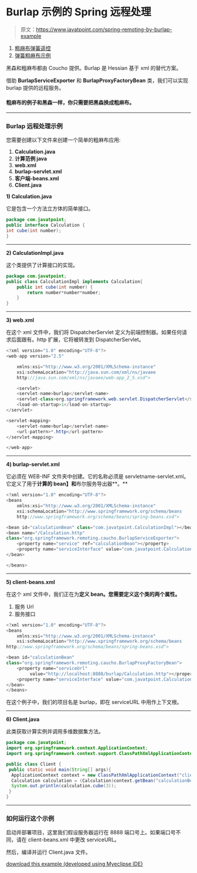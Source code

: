 # Burlap 示例的 Spring 远程处理

> 原文：<https://www.javatpoint.com/spring-remoting-by-burlap-example>

1.  [粗麻布弹簧遥控](#)
2.  [弹簧粗麻布示例](#ex)

黑森和粗麻布都由 Coucho 提供。Burlap 是 Hessian 基于 xml 的替代方案。

借助 **BurlapServiceExporter** 和 **BurlapProxyFactoryBean** 类，我们可以实现 burlap 提供的远程服务。

#### 粗麻布的例子和黑森一样，你只需要把黑森换成粗麻布。

* * *

### Burlap 远程处理示例

您需要创建以下文件来创建一个简单的粗麻布应用:

1.  **Calculation.java**
2.  **计算范例 java**
3.  **web.xml**
4.  **burlap-servlet.xml**
5.  **客户端-beans.xml**
6.  **Client.java**

**1) Calculation.java**

它是包含一个方法立方体的简单接口。

```java
package com.javatpoint;
public interface Calculation {
int cube(int number);
}

```

* * *

**2) CalculationImpl.java**

这个类提供了计算接口的实现。

```java
package com.javatpoint;
public class CalculationImpl implements Calculation{
	public int cube(int number) {
		return number*number*number;
	}
}

```

* * *

**3) web.xml**

在这个 xml 文件中，我们将 DispatcherServlet 定义为前端控制器。如果任何请求后面跟有。http 扩展，它将被转发到 DispatcherServlet。

```java
<?xml version="1.0" encoding="UTF-8"?>
<web-app version="2.5" 

	xmlns:xsi="http://www.w3.org/2001/XMLSchema-instance" 
	xsi:schemaLocation="http://java.sun.com/xml/ns/javaee 
	http://java.sun.com/xml/ns/javaee/web-app_2_5.xsd">

	<servlet>
    <servlet-name>burlap</servlet-name>
    <servlet-class>org.springframework.web.servlet.DispatcherServlet</servlet-class>
    <load-on-startup>1</load-on-startup>
</servlet>

<servlet-mapping>
    <servlet-name>burlap</servlet-name>
    <url-pattern>*.http</url-pattern>
</servlet-mapping>

</web-app>

```

* * *

**4) burlap-servlet.xml**

它必须在 WEB-INF 文件夹中创建。它的名称必须是 servletname-servlet.xml。它定义了用于**计算的 bean】和**布尔服务导出器**。**

```java
<?xml version="1.0" encoding="UTF-8"?>
<beans 
	xmlns:xsi="http://www.w3.org/2001/XMLSchema-instance"
	xsi:schemaLocation="http://www.springframework.org/schema/beans 
	http://www.springframework.org/schema/beans/spring-beans.xsd">

<bean id="calculationBean" class="com.javatpoint.CalculationImpl"></bean>
<bean name="/Calculation.http" 
class="org.springframework.remoting.caucho.BurlapServiceExporter">
	<property name="service" ref="calculationBean"></property>
	<property name="serviceInterface" value="com.javatpoint.Calculation"></property>
</bean>

</beans>

```

* * *

**5) client-beans.xml**

在这个 xml 文件中，我们正在为**定义 bean。您需要定义这个类的两个属性。**

1.  服务 Url
2.  服务接口

```java
<?xml version="1.0" encoding="UTF-8"?>
<beans 
	xmlns:xsi="http://www.w3.org/2001/XMLSchema-instance"
	xsi:schemaLocation="http://www.springframework.org/schema/beans 
http://www.springframework.org/schema/beans/spring-beans.xsd">

<bean id="calculationBean" 
class="org.springframework.remoting.caucho.BurlapProxyFactoryBean">
	<property name="serviceUrl" 
         value="http://localhost:8888/burlap/Calculation.http"></property>
	<property name="serviceInterface" value="com.javatpoint.Calculation"></property>
</bean>
</beans>

```

在这个例子中，我们的项目名是 burlap，即在 serviceURL 中用作上下文根。

* * *

**6) Client.java**

此类获取计算实例并调用多维数据集方法。

```java
package com.javatpoint;
import org.springframework.context.ApplicationContext;
import org.springframework.context.support.ClassPathXmlApplicationContext;

public class Client {
 public static void main(String[] args){
  ApplicationContext context = new ClassPathXmlApplicationContext("client-beans.xml");
  Calculation calculation = (Calculation)context.getBean("calculationBean");
  System.out.println(calculation.cube(3));
 }
}

```

* * *

### 如何运行这个示例

启动并部署项目，这里我们假设服务器运行在 8888 端口号上。如果端口号不同，请在 client-beans.xml 中更改 serviceURL。

然后，编译并运行 Client.java 文件。

[download this example (developed using Myeclipse IDE)](https://static.javatpoint.com/src/sp/burlap.zip)